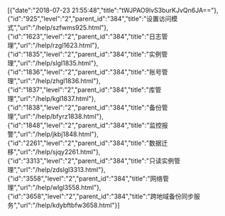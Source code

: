 [{"date":"2018-07-23 21:55:48","title":"tWJPAO9lvS3burKJvQn6JA=="},{"id":"925","level":"2","parent_id":"384","title":"设置访问模式","url":"/help/szfwms925.html"},{"id":"1623","level":"2","parent_id":"384","title":"日志管理","url":"/help/rzgl1623.html"},{"id":"1835","level":"2","parent_id":"384","title":"实例管理","url":"/help/slgl1835.html"},{"id":"1836","level":"2","parent_id":"384","title":"账号管理","url":"/help/zhgl1836.html"},{"id":"1837","level":"2","parent_id":"384","title":"库管理","url":"/help/kgl1837.html"},{"id":"1838","level":"2","parent_id":"384","title":"备份管理","url":"/help/bfyrz1838.html"},{"id":"1848","level":"2","parent_id":"384","title":"监控报警","url":"/help/jkbj1848.html"},{"id":"2261","level":"2","parent_id":"384","title":"数据迁移","url":"/help/sjqy2261.html"},{"id":"3313","level":"2","parent_id":"384","title":"只读实例管理","url":"/help/zdslgl3313.html"},{"id":"3558","level":"2","parent_id":"384","title":"网络管理","url":"/help/wlgl3558.html"},{"id":"3658","level":"2","parent_id":"384","title":"跨地域备份同步服务","url":"/help/kdybftbfw3658.html"}]